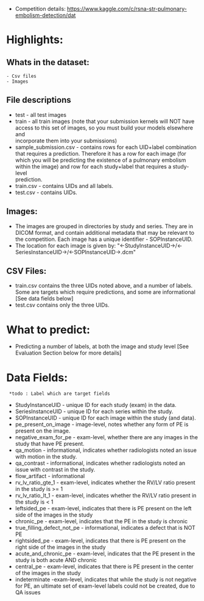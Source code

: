 - Competition details: https://www.kaggle.com/c/rsna-str-pulmonary-embolism-detection/dat

# Highlights:
  
  ## Whats in the dataset:
    - Csv files
    - Images 
  ## File descriptions
  - test  - all test images
  - train - all train images (note that your submission kernels will NOT have access to this set of images, so you must build your models elsewhere and          
           incorporate them into your submissions)
  - sample_submission.csv - contains rows for each UID+label combination that requires a prediction. Therefore it has a row for each image (for which you will be                             predicting the existence of a pulmonary embolism within the image) and row for each study+label that requires a study-level         
                            prediction.
  - train.csv - contains UIDs and all labels.
  - test.csv - contains UIDs.
  
  ## Images: 
  - The images are grouped in directories by study and series. They are in DICOM format, and contain additional metadata that may be relevant to the competition. Each image has a unique identifier - SOPInstanceUID.
  - The location for each image is given by: "<-StudyInstanceUID->/<-SeriesInstanceUID->/<-SOPInstanceUID->.dcm"
  
  ## CSV Files:  
  - train.csv contains the three UIDs noted above, and a number of labels. Some are targets which require predictions, and some are informational [See data fields below]
  - test.csv contains only the three UIDs. 
  
# What to predict:
  - Predicting a number of labels, at both the image and study level [See Evaluation Section below for more details]
  
# Data Fields:  
     *todo : Label which are target fields
  - StudyInstanceUID - unique ID for each study (exam) in the data.
  - SeriesInstanceUID - unique ID for each series within the study.
  - SOPInstanceUID - unique ID for each image within the study (and data).
  - pe_present_on_image - image-level, notes whether any form of PE is present on the image.
  - negative_exam_for_pe - exam-level, whether there are any images in the study that have PE present.
  - qa_motion - informational, indicates whether radiologists noted an issue with motion in the study.
  - qa_contrast - informational, indicates whether radiologists noted an issue with contrast in the study.
  - flow_artifact - informational
  - rv_lv_ratio_gte_1 - exam-level, indicates whether the RV/LV ratio present in the study is >= 1
  - rv_lv_ratio_lt_1 - exam-level, indicates whether the RV/LV ratio present in the study is < 1
  - leftsided_pe - exam-level, indicates that there is PE present on the left side of the images in the study
  - chronic_pe - exam-level, indicates that the PE in the study is chronic
  - true_filling_defect_not_pe - informational, indicates a defect that is NOT PE
  - rightsided_pe - exam-level, indicates that there is PE present on the right side of the images in the study
  - acute_and_chronic_pe - exam-level, indicates that the PE present in the study is both acute AND chronic
  - central_pe - exam-level, indicates that there is PE present in the center of the images in the study
  - indeterminate -exam-level, indicates that while the study is not negative for PE, an ultimate set of exam-level labels could not be created, due to QA issues
  
